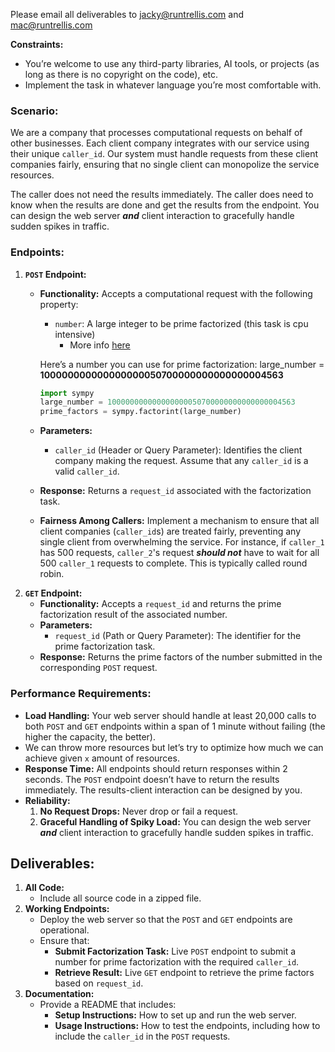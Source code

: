 Please email all deliverables to [jacky@runtrellis.com](mailto:jacky@runtrellis.com) and [mac@runtrellis.com](mailto:mac@runtrellis.com)

**Constraints:**

- You’re welcome to use any third-party libraries, AI tools, or projects (as long as there is no copyright on the code), etc.
- Implement the task in whatever language you’re most comfortable with.

### **Scenario:**

We are a company that processes computational requests on behalf of other businesses. Each client company integrates with our service using their unique `caller_id`. Our system must handle requests from these client companies fairly, ensuring that no single client can monopolize the service resources.

The caller does not need the results immediately. The caller does need to know when the results are done and get the results from the endpoint. You can design the web server ***and*** client interaction to gracefully handle sudden spikes in traffic. 

### **Endpoints:**

1. **`POST` Endpoint:**
    - **Functionality:** Accepts a computational request with the following property:
        - `number`: A large integer to be prime factorized (this task is cpu intensive)
            - More info [here](https://www.geeksforgeeks.org/print-all-prime-factors-of-a-given-number/)
        
        Here’s a number you can use for prime factorization: large_number = **100000000000000000050700000000000000004563**
        
        ```python
        import sympy
        large_number = 100000000000000000050700000000000000004563
        prime_factors = sympy.factorint(large_number)
        ```
        
    - **Parameters:**
        - `caller_id` (Header or Query Parameter): Identifies the client company making the request. Assume that any `caller_id` is a valid `caller_id`.
    - **Response:** Returns a `request_id` associated with the factorization task.
    - **Fairness Among Callers:** Implement a mechanism to ensure that all client companies (`caller_id`s) are treated fairly, preventing any single client from overwhelming the service. For instance, if `caller_1` has 500 requests, `caller_2`'s request ***should not*** have to wait for all 500 `caller_1` requests to complete. This is typically called round robin.
2. **`GET` Endpoint:**
    - **Functionality:** Accepts a `request_id` and returns the prime factorization result of the associated number.
    - **Parameters:**
        - `request_id` (Path or Query Parameter): The identifier for the prime factorization task.
    - **Response:** Returns the prime factors of the number submitted in the corresponding `POST` request.

### **Performance Requirements:**

- **Load Handling:** Your web server should handle at least 20,000 calls to both `POST` and `GET` endpoints within a span of 1 minute without failing (the higher the capacity, the better).
- We can throw more resources but let’s try to optimize how much we can achieve given `x` amount of resources.
- **Response Time:** All endpoints should return responses within 2 seconds. The `POST` endpoint doesn’t have to return the results immediately. The results-client interaction can be designed by you.
- **Reliability:**
    1. **No Request Drops:** Never drop or fail a request.
    2. **Graceful Handling of Spiky Load:** You can design the web server ***and*** client interaction to gracefully handle sudden spikes in traffic.

## **Deliverables:**

1. **All Code:**
    - Include all source code in a zipped file.
2. **Working Endpoints:**
    - Deploy the web server so that the `POST` and `GET` endpoints are operational.
    - Ensure that:
        - **Submit Factorization Task:** Live `POST` endpoint to submit a number for prime factorization with the required `caller_id`.
        - **Retrieve Result:** Live `GET` endpoint to retrieve the prime factors based on `request_id`.
3. **Documentation:**
    - Provide a README that includes:
        - **Setup Instructions:** How to set up and run the web server.
        - **Usage Instructions:** How to test the endpoints, including how to include the `caller_id` in the `POST` requests.